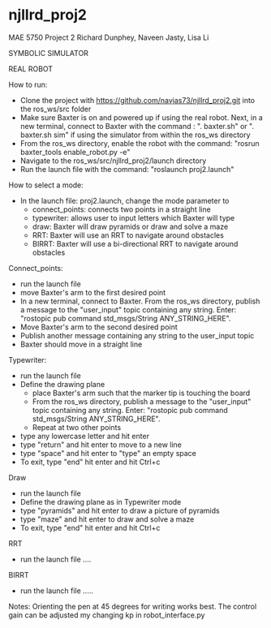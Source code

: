 # njllrd_proj2
MAE 5750 Project 2 Richard Dunphey, Naveen Jasty, Lisa Li

SYMBOLIC SIMULATOR

REAL ROBOT

How to run:
  - Clone the project with https://github.com/navjas73/njllrd_proj2.git into the ros_ws/src folder
  - Make sure Baxter is on and powered up if using the real robot. Next, in a new terminal, connect to Baxter with the command : ". baxter.sh" or ". baxter.sh sim" if using the simulator from within the ros_ws directory
  - From the ros_ws directory, enable the robot with the command: "rosrun baxter_tools enable_robot.py -e"
  - Navigate to the ros_ws/src/njllrd_proj2/launch directory
  - Run the launch file with the command: "roslaunch proj2.launch"

How to select a mode:

- In the launch file: proj2.launch, change the mode parameter to 
  - connect_points: connects two points in a straight line
  - typewriter: allows user to input letters which Baxter will type
  - draw: Baxter will draw pyramids or draw and solve a maze
  - RRT: Baxter will use an RRT to navigate around obstacles
  - BIRRT: Baxter will use a bi-directional RRT to navigate around obstacles
  
Connect_points:
  - run the launch file
  - move Baxter's arm to the first desired point
  - In a new terminal, connect to Baxter. From the ros_ws directory, publish a message to the "user_input" topic containing any string. Enter: "rostopic pub command std_msgs/String ANY_STRING_HERE".
  - Move Baxter's arm to the second desired point
  - Publish another message containing any string to the user_input topic
  - Baxter should move in a straight line
  
Typewriter:
  - run the launch file
  - Define the drawing plane
    - place Baxter's arm such that the marker tip is touching the board
    - From the ros_ws directory, publish a message to the "user_input" topic containing any string. Enter: "rostopic pub command std_msgs/String ANY_STRING_HERE".
    - Repeat at two other points
  - type any lowercase letter and hit enter
  - type "return" and hit enter to move to a new line
  - type "space" and hit enter to "type" an empty space
  - To exit, type "end" hit enter and hit Ctrl+c
  
Draw
  - run the launch file
  - Define the drawing plane as in Typewriter mode
  - type "pyramids" and hit enter to draw a picture of pyramids
  - type "maze" and hit enter to draw and solve a maze
  - To exit, type "end" hit enter and hit Ctrl+c
  
RRT
  - run the launch file
  ....
  
BIRRT
  - run the launch file 
  .....
  
Notes:
Orienting the pen at 45 degrees for writing works best. 
The control gain can be adjusted my changing kp in robot_interface.py
